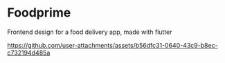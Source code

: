 # Foodprime

Frontend design for a food delivery app, made with flutter



https://github.com/user-attachments/assets/b56dfc31-0640-43c9-b8ec-c732194d485a

